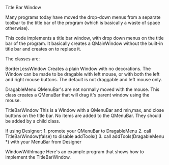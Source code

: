 Title Bar Window

Many programs today have moved the drop-down menus from a separate toolbar
to the title bar of the program (which is basically a waste of space
otherwise).

This code implements a title bar window, with drop down menus on the
title bar of the program. It basically creates a QMainWindow without
the built-in title bar and creates on to replace it.

The classes are:

BorderLessWindow
   Creates a plain Window with no decorations.  The Window can be
   made to be dragable with left mouse, or with both the left
   and right mouse buttons.  The default is not draggable and
   left mouse only.

DragableMenu
   QMenuBar's are not normally moved with the mouse.  This class
   creates a QMenuBar that will drag it's parent window using
   the mouse.
   
TitleBarWindow
   This is a Window with a QMenuBar and min,max, and close
   buttons on the title bar.  No items are added to the
   QMenuBar.  They should be added by a child class.

   If using Designer:
      1. promote your QMenuBar to DragableMenu
      2. call TitleBarWindow(false) to disable addTools()
      3. call addTools(DragableMenu *) with your MenuBar from Designer

WindowWithImage
   Here's an example program that shows how to implement
   the TitleBarWindow.
   
   
